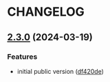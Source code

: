 # CHANGELOG

## [2.3.0](https://github.com/Forsakringskassan/cypress-visual-regression/compare/v2.2.0...v2.3.0) (2024-03-19)


### Features

* initial public version ([df420de](https://github.com/Forsakringskassan/cypress-visual-regression/commit/df420deefb6e0510bb7fb74a116958cc9510b160))
